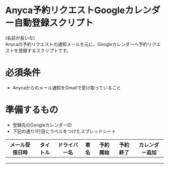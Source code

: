 # Anyca予約リクエストGoogleカレンダー自動登録スクリプト
(名前が長いな)  
Anycaの予約リクエストの通知メールを元に、Googleカレンダーへ予約リクエストを登録するスクリプトです。

# 必須条件
- Anycaからのメール通知をGmailで受け取っていること

# 準備するもの
- 登録先のGoogleカレンダーID
- 下記の通り1行目にラベルをつけたスプレッドシート

|メール受信日時|タイトル|ドライバー名|車名|予約開始|予約終了|カレンダー追加|
|:-:|:-:|:-:|:-:|:-:|:-:|:-:|
|   |   |   |   |   |   |   |
|   |   |   |   |   |   |   |
|   |   |   |   |   |   |   |
